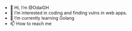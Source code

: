 - 👋 Hi, I’m @OdaiGH
- 👀 I’m interested in coding and finding vulns in web apps.
- 🌱 I’m currently learning Golang
- 📫 How to reach me 

<!---
OdaiGH/OdaiGH is a ✨ special ✨ repository because its `README.md` (this file) appears on your GitHub profile.
You can click the Preview link to take a look at your changes.
--->
